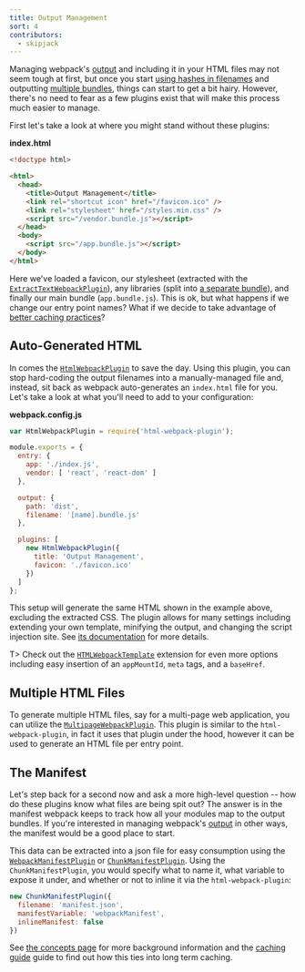 ```yaml
---
title: Output Management
sort: 4
contributors:
  - skipjack
---
```


Managing webpack's [output](/configuration/output) and including it in your HTML files may not seem tough at first, but once you start [using hashes in filenames](/guides/caching) and outputting [multiple bundles](/guides/code-splitting), things can start to get a bit hairy. However, there's no need to fear as a few plugins exist that will make this process much easier to manage.

First let's take a look at where you might stand without these plugins:

__index.html__

``` html
<!doctype html>

<html>
  <head>
    <title>Output Management</title>
    <link rel="shortcut icon" href="/favicon.ico" />
    <link rel="stylesheet" href="/styles.min.css" />
    <script src="/vendor.bundle.js"></script>
  </head>
  <body>
    <script src="/app.bundle.js"></script>
  </body>
</html>
```

Here we've loaded a favicon, our stylesheet (extracted with the [`ExtractTextWebpackPlugin`](/plugins/extract-text-webpack-plugin)), any libraries (split into [a separate bundle](/guides/code-splitting)), and finally our main bundle (`app.bundle.js`). This is ok, but what happens if we change our entry point names? What if we decide to take advantage of [better caching practices](/guides/caching)?


## Auto-Generated HTML

In comes the [`HtmlWebpackPlugin`](/plugins/html-webpack-plugin) to save the day. Using this plugin, you can stop hard-coding the output filenames into a manually-managed file and, instead, sit back as webpack auto-generates an `index.html` file for you. Let's take a look at what you'll need to add to your configuration:

__webpack.config.js__

``` js
var HtmlWebpackPlugin = require('html-webpack-plugin');

module.exports = {
  entry: {
    app: './index.js',
    vendor: [ 'react', 'react-dom' ]
  },

  output: {
    path: 'dist',
    filename: '[name].bundle.js'
  },

  plugins: [
    new HtmlWebpackPlugin({
      title: 'Output Management',
      favicon: './favicon.ico'
    })
  ]
};
```

This setup will generate the same HTML shown in the example above, excluding the extracted CSS. The plugin allows for many settings including extending your own template, minifying the output, and changing the script injection site. See [its documentation](/plugins/html-webpack-plugin) for more details.

T> Check out the [`HTMLWebpackTemplate`](https://github.com/jaketrent/html-webpack-template) extension for even more options including easy insertion of an `appMountId`, `meta` tags, and a `baseHref`.


## Multiple HTML Files

To generate multiple HTML files, say for a multi-page web application, you can utilize the [`MultipageWebpackPlugin`](https://github.com/mutualofomaha/multipage-webpack-plugin). This plugin is similar to the `html-webpack-plugin`, in fact it uses that plugin under the hood, however it can be used to generate an HTML file per entry point.


## The Manifest

Let's step back for a second now and ask a more high-level question -- how do these plugins know what files are being spit out? The answer is in the manifest webpack keeps to track how all your modules map to the output bundles. If you're interested in managing webpack's [output](/configuration/output) in other ways, the manifest would be a good place to start.

This data can be extracted into a json file for easy consumption using the [`WebpackManifestPlugin`](https://github.com/danethurber/webpack-manifest-plugin) or [`ChunkManifestPlugin`](https://github.com/soundcloud/chunk-manifest-webpack-plugin). Using the `ChunkManifestPlugin`, you would specify what to name it, what variable to expose it under, and whether or not to inline it via the `html-webpack-plugin`:

``` js
new ChunkManifestPlugin({
  filename: 'manifest.json',
  manifestVariable: 'webpackManifest',
  inlineManifest: false
})
```

See [the concepts page](/concepts/manifest) for more background information and the [caching guide](/guides/caching) guide to find out how this ties into long term caching.

